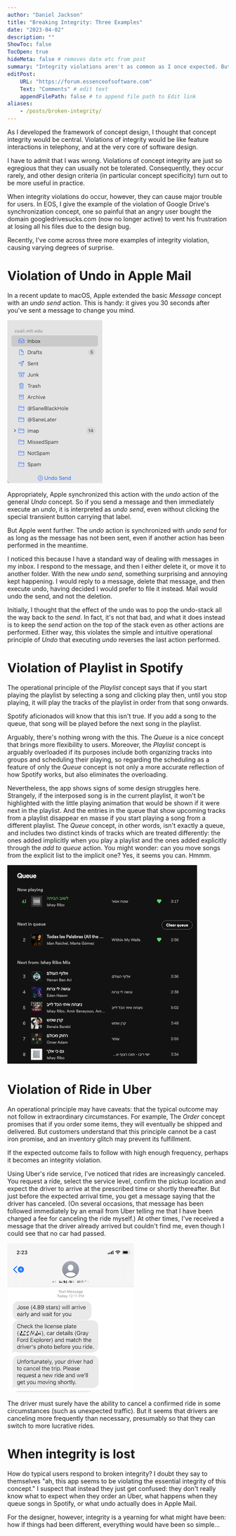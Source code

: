 ```yaml
---
author: "Daniel Jackson"
title: "Breaking Integrity: Three Examples"
date: "2023-04-02"
description: ""
ShowToc: false
TocOpen: true
hideMeta: false # removes date etc from post
summary: "Integrity violations aren't as common as I once expected. But when they happen, they're bad."
editPost:
    URL: "https://forum.essenceofsoftware.com"
    Text: "Comments" # edit text
    appendFilePath: false # to append file path to Edit link
aliases:
    - /posts/broken-integrity/
---
```

As I developed the framework of concept design, I thought that concept integrity would be central. Violations of integrity would be like feature interactions in telephony, and at the very core of software design.

I have to admit that I was wrong. Violations of concept integrity are just so egregious that they can usually not be tolerated. Consequently, they occur rarely, and other design criteria (in particular concept specificity) turn out to be more useful in practice.

When integrity violations do occur, however, they can cause major trouble for users. In EOS, I give the example of the violation of Google Drive's synchronization concept, one so painful that an angry user bought the domain googledrivesucks.com (now no longer active) to vent his frustration at losing all his files due to the design bug.

Recently, I've come across three more examples of integrity violation, causing varying degrees of surprise.

# Violation of Undo in Apple Mail

In a recent update to macOS, Apple extended the basic *Message* concept with an *undo send* action. This is handy: it gives you 30 seconds after you've sent a message to change you mind. 

![Undo send in Apple Mail](undo-send-screenshot.png)

Appropriately, Apple synchronized this action with the *undo* action of the general *Undo* concept. So if you send a message and then immediately execute an *undo*, it is interpreted as *undo send*, even without clicking the special transient button carrying that label.

But Apple went further. The *undo* action is synchronized with *undo send* for as long as the message has not been sent, even if another action has been performed in the meantime.

I noticed this because I have a standard way of dealing with messages in my inbox. I respond to the message, and then I either delete it, or move it to another folder. With the new *undo send*, something surprising and annoying kept happening. I would reply to a message, delete that message, and then execute undo, having decided I would prefer to file it instead. Mail would undo the send, and not the deletion.

Initially, I thought that the effect of the undo was to pop the undo-stack all the way back to the *send*. In fact, it's not that bad, and what it does instead is to keep the *send* action on the top of the stack even as other actions are performed. Either way, this violates the simple and intuitive operational principle of *Undo* that executing *undo* reverses the last action performed.

# Violation of Playlist in Spotify

The operational principle of the *Playlist* concept says that if you start playing the playlist by selecting a song and clicking play then, until you stop playing, it will play the tracks of the playlist in order from that song onwards.

Spotify aficionados will know that this isn't true. If you add a song to the queue, that song will be played before the next song in the playlist.

Arguably, there's nothing wrong with the this. The *Queue* is a nice concept that brings more flexibility to users. Moreover, the *Playlist* concept is arguably overloaded if its purposes include both organizing tracks into groups and scheduling their playing, so regarding the scheduling as a feature of only the *Queue* concept is not only a more accurate reflection of how Spotify works, but also eliminates the overloading. 

Nevertheless, the app shows signs of some design struggles here. Strangely, if the interposed song is in the current playlist, it won't be highlighted with the little playing animation that would be shown if it were next in the playlist. And the entries in the queue that show upcoming tracks from a playlist disappear en masse if you start playing a song from a different playlist. The *Queue* concept, in other words, isn't exactly a queue, and includes two distinct kinds of tracks which are treated differently: the ones added implicitly when you play a playlist and the ones added explicitly through the *add to queue* action. You might wonder: can you move songs from the explicit list to the implicit one? Yes, it seems you can. Hmmm.

![Spotify's queue](spotify-queue-screenshot.png)

# Violation of Ride in Uber

An operational principle may have caveats: that the typical outcome may not follow in extraordinary circumstances. For example, The *Order* concept promises that if you order some items, they will eventually be shipped and delivered. But customers understand that this principle cannot be a cast iron promise, and an inventory glitch may prevent its fulfillment. 

If the expected outcome fails to follow with high enough frequency, perhaps it becomes an integrity violation. 

Using Uber's ride service, I've noticed that rides are increasingly canceled. You request a ride, select the service level, confirm the pickup location and expect the driver to arrive at the prescribed time or shortly thereafter. But just before the expected arrival time, you get a message saying that the driver has canceled. (On several occasions, that message has been followed immediately by an email from Uber telling me that I have been charged a fee for canceling the ride myself.) At other times, I've received a message that the driver already arrived but couldn't find me, even though I could see that no car had passed.

![Uber cancellation message](uber-cancel-screenshot.png)

The driver must surely have the ability to cancel a confirmed ride in some circumstances (such as unexpected traffic). But it seems that drivers are canceling more frequently than necessary, presumably so that they can switch to more lucrative rides.

# When integrity is lost

How do typical users respond to broken integrity? I doubt they say to themselves "ah, this app seems to be violating the essential integrity of this concept." I suspect that instead they just get confused: they don't really know what to expect when they order an Uber, what happens when they queue songs in Spotify, or what undo actually does in Apple Mail. 

For the designer, however, integrity is a yearning for what might have been: how if things had been different, everything would have been so simple…